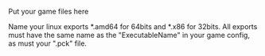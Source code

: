 Put your game files here

Name your linux exports *.amd64 for 64bits and *.x86 for 32bits.
All exports must have the same name as the "ExecutableName" in your game config, as must your ".pck" file.
